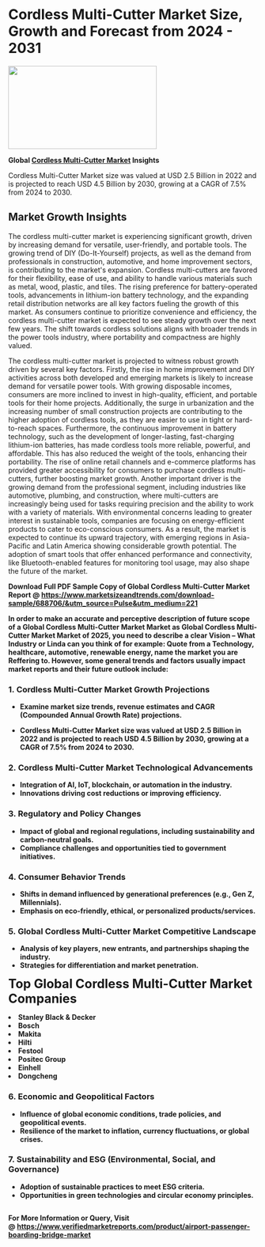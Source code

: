 <H1>Cordless Multi-Cutter Market Size, Growth and Forecast from 2024 - 2031</H1><img class="aligncenter size-medium wp-image-584254" src="https://thirdeyenews.in/wp-content/uploads/2024/09/Global-Market-Research-300x168.jpeg" alt="" width="300" height="168" /><p><strong>Global&nbsp;<a href="https://www.marketsizeandtrends.com/download-sample/688706/&amp;utm_source=Pulse&amp;utm_medium=221">Cordless Multi-Cutter Market</a> Insights</strong></p><p>Cordless Multi-Cutter Market size was valued at USD 2.5 Billion in 2022 and is projected to reach USD 4.5 Billion by 2030, growing at a CAGR of 7.5% from 2024 to 2030.</p><p><h2>Market Growth Insights</h2> <p>The cordless multi-cutter market is experiencing significant growth, driven by increasing demand for versatile, user-friendly, and portable tools. The growing trend of DIY (Do-It-Yourself) projects, as well as the demand from professionals in construction, automotive, and home improvement sectors, is contributing to the market's expansion. Cordless multi-cutters are favored for their flexibility, ease of use, and ability to handle various materials such as metal, wood, plastic, and tiles. The rising preference for battery-operated tools, advancements in lithium-ion battery technology, and the expanding retail distribution networks are all key factors fueling the growth of this market. As consumers continue to prioritize convenience and efficiency, the cordless multi-cutter market is expected to see steady growth over the next few years. The shift towards cordless solutions aligns with broader trends in the power tools industry, where portability and compactness are highly valued.</p> <p><strong></strong></p> <p>The cordless multi-cutter market is projected to witness robust growth driven by several key factors. Firstly, the rise in home improvement and DIY activities across both developed and emerging markets is likely to increase demand for versatile power tools. With growing disposable incomes, consumers are more inclined to invest in high-quality, efficient, and portable tools for their home projects. Additionally, the surge in urbanization and the increasing number of small construction projects are contributing to the higher adoption of cordless tools, as they are easier to use in tight or hard-to-reach spaces. Furthermore, the continuous improvement in battery technology, such as the development of longer-lasting, fast-charging lithium-ion batteries, has made cordless tools more reliable, powerful, and affordable. This has also reduced the weight of the tools, enhancing their portability. The rise of online retail channels and e-commerce platforms has provided greater accessibility for consumers to purchase cordless multi-cutters, further boosting market growth. Another important driver is the growing demand from the professional segment, including industries like automotive, plumbing, and construction, where multi-cutters are increasingly being used for tasks requiring precision and the ability to work with a variety of materials. With environmental concerns leading to greater interest in sustainable tools, companies are focusing on energy-efficient products to cater to eco-conscious consumers. As a result, the market is expected to continue its upward trajectory, with emerging regions in Asia-Pacific and Latin America showing considerable growth potential. The adoption of smart tools that offer enhanced performance and connectivity, like Bluetooth-enabled features for monitoring tool usage, may also shape the future of the market. <p><strong></p><p><span class=""><strong>Download Full PDF Sample Copy of Global Cordless Multi-Cutter Market Report</strong> @ <a href="https://www.marketsizeandtrends.com/download-sample/688706/&amp;utm_source=Pulse&amp;utm_medium=221" target="_blank">https://www.marketsizeandtrends.com/download-sample/688706/&amp;utm_source=Pulse&amp;utm_medium=221</a></span></p><p>In order to make an accurate and perceptive description of future scope of a Global&nbsp;Cordless Multi-Cutter Market Market as Global&nbsp;Cordless Multi-Cutter Market Market of 2025, you need to describe a clear Vision &ndash; What Industry or Linda can you think of for example: Quote from a Technology, healthcare, automotive, renewable energy, name the market you are Reffering to. However, some general trends and factors usually impact market reports and their future outlook include:</p><h3>1.&nbsp;<strong>Cordless Multi-Cutter Market Growth Projections</strong></h3><ul><li>Examine market size trends, revenue estimates and CAGR (Compounded Annual Growth Rate) projections.</li><li><p>Cordless Multi-Cutter Market size was valued at USD 2.5 Billion in 2022 and is projected to reach USD 4.5 Billion by 2030, growing at a CAGR of 7.5% from 2024 to 2030.</p></li></ul><h3>2.&nbsp;<strong>Cordless Multi-Cutter Market Technological Advancements</strong></h3><ul><li>Integration of AI, IoT, blockchain, or automation in the industry.</li><li>Innovations driving cost reductions or improving efficiency.</li></ul><h3>3.&nbsp;<strong>Regulatory and Policy Changes</strong></h3><ul><li>Impact of global and regional regulations, including sustainability and carbon-neutral goals.</li><li>Compliance challenges and opportunities tied to government initiatives.</li></ul><h3>4.&nbsp;<strong>Consumer Behavior Trends</strong></h3><ul><li>Shifts in demand influenced by generational preferences (e.g., Gen Z, Millennials).</li><li>Emphasis on eco-friendly, ethical, or personalized products/services.</li></ul><h3>5.&nbsp;<strong>Global Cordless Multi-Cutter Market Competitive Landscape</strong></h3><ul><li>Analysis of key players, new entrants, and partnerships shaping the industry.</li><li>Strategies for differentiation and market penetration.</li></ul><p data-pm-slice="1 1 []"><span style="color: inherit; font-family: inherit; font-size: 25px;">Top Global Cordless Multi-Cutter Market Companies</span></p><div class="" data-test-id=""><p><li>Stanley Black & Decker</li><li> Bosch</li><li> Makita</li><li> Hilti</li><li> Festool</li><li> Positec Group</li><li> Einhell</li><li> Dongcheng</li></p></div><h3>6.&nbsp;<strong>Economic and Geopolitical Factors</strong></h3><ul><li>Influence of global economic conditions, trade policies, and geopolitical events.</li><li>Resilience of the market to inflation, currency fluctuations, or global crises.</li></ul><h3>7.&nbsp;<strong>Sustainability and ESG (Environmental, Social, and Governance)</strong></h3><ul><li>Adoption of sustainable practices to meet ESG criteria.</li><li>Opportunities in green technologies and circular economy principles.</li></ul><h2><strong style="font-size: 14px;">For More Information or Query, Visit @&nbsp;</strong><a style="background-color: #ffffff; font-size: 14px;" href="https://www.marketsizeandtrends.com/report/cordless-multi-cutter-market/" target="_blank">https://www.verifiedmarketreports.com/product/airport-passenger-boarding-bridge-market</a></h2>
